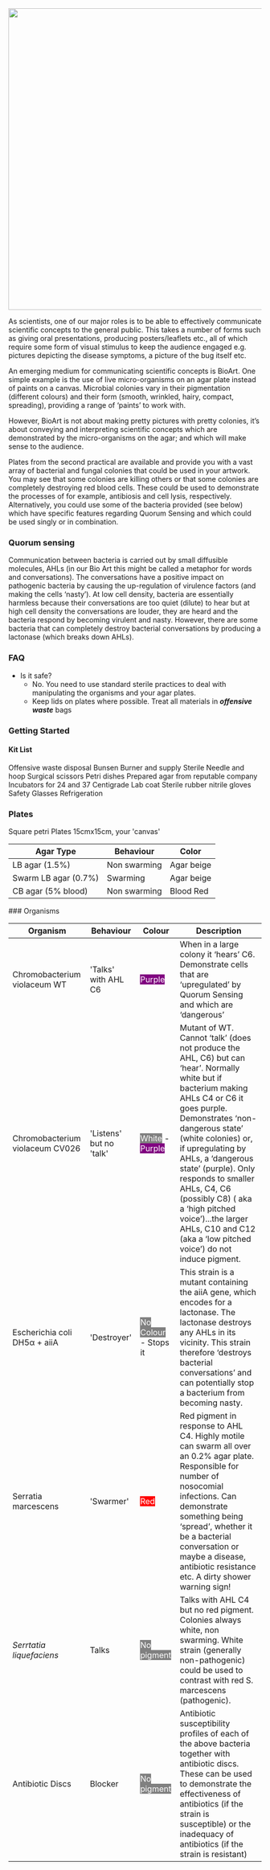 
<img src="images/benchprep1.jpg" width="600">

As scientists, one of our major roles is to be able to effectively communicate scientific concepts to the general public. This takes a number of forms such as giving oral presentations, producing posters/leaflets etc., all of which require some form of visual stimulus to keep the audience engaged e.g. pictures depicting the disease symptoms, a picture of the bug itself etc.

An emerging medium for communicating scientific concepts is BioArt. One simple example is the use of live micro-organisms on an agar plate instead of paints on a canvas. Microbial colonies vary in their pigmentation (different colours) and their form (smooth, wrinkled, hairy, compact, spreading), providing a range of ‘paints’ to work with.

However, BioArt is not about making pretty pictures with pretty colonies, it’s about conveying and interpreting scientific concepts which are demonstrated by the micro-organisms on the agar; and which will make sense to the audience.


Plates from the second practical are available and provide you with a vast array of bacterial and fungal colonies that could be used in your artwork. You may see that some colonies are killing others or that some colonies are completely destroying red blood cells. These could be used to demonstrate the processes of for example, antibiosis and cell lysis, respectively. Alternatively, you could use some of the bacteria provided (see below) which have specific features regarding Quorum Sensing and which could be used singly or in combination.

### Quorum sensing
Communication between bacteria is carried out by small diffusible molecules, AHLs (in our Bio Art this might be called a metaphor for words and conversations). The conversations have a positive impact on pathogenic bacteria by causing the up-regulation of virulence factors (and making the cells ‘nasty’). At low cell density, bacteria are essentially harmless because their conversations are too quiet (dilute) to hear but at high cell density the conversations are louder, they are heard and the bacteria respond by becoming virulent and nasty. However, there are some bacteria that can completely destroy bacterial conversations by producing a lactonase (which breaks down AHLs).

### FAQ

* Is it safe?
  * No. You need to use standard sterile practices to deal with manipulating the organisms and your agar plates.
  * Keep lids on plates where possible. Treat all materials in ***offensive waste*** bags


### Getting Started

#### Kit List

Offensive waste disposal
Bunsen Burner and supply
Sterile Needle and hoop
Surgical scissors
Petri dishes
Prepared agar from reputable company
Incubators for 24 and 37 Centigrade
Lab coat
Sterile rubber nitrile gloves
Safety Glasses
Refrigeration


### Plates

Square petri Plates 15cmx15cm, your 'canvas'

Agar Type|Behaviour|Color
--|--|--
LB agar (1.5%)|Non swarming|Agar beige
Swarm LB agar (0.7%) |Swarming|Agar beige
CB agar (5% blood)|Non swarming|Blood Red

### Organisms

Organism|Behaviour|Colour|Description
--------|---------|----------|--------
Chromobacterium violaceum WT|'Talks' with AHL C6|<span style="background:purple;color:white">Purple</span>|When in a large colony it ‘hears’ C6. Demonstrate cells that are ‘upregulated’ by Quorum Sensing and which are ‘dangerous’
Chromobacterium violaceum CV026|'Listens' but no 'talk'|<span style="background:grey;color:white">White</span> - <span style="background:purple;color:white">Purple</span>|Mutant of  WT. Cannot ‘talk’ (does not produce the AHL, C6) but can ‘hear’. Normally white but if bacterium making AHLs C4 or C6 it goes purple. Demonstrates ‘non-dangerous state’ (white colonies) or, if upregulating by AHLs, a ‘dangerous state’ (purple). Only responds to smaller AHLs, C4, C6 (possibly C8) ( aka a ‘high pitched voice’)...the larger AHLs, C10 and C12 (aka a ‘low pitched voice’) do not induce pigment.
Escherichia coli DH5α + aiiA|'Destroyer'|<span style="background:grey;color:white">No Colour</span> - Stops it|This strain is a mutant containing the aiiA gene, which encodes for a lactonase. The lactonase destroys any AHLs in its vicinity. This strain therefore ‘destroys bacterial conversations’ and can potentially stop a bacterium from becoming nasty.
Serratia marcescens|'Swarmer'|<span style="background:red;color:white">Red</span>|Red pigment in response to AHL C4. Highly motile can swarm all over an 0.2% agar plate. Responsible for number of nosocomial infections. Can demonstrate something being ‘spread’, whether it be a bacterial conversation or maybe a disease, antibiotic resistance etc. A dirty shower warning sign!
*Serrtatia liquefaciens* | Talks|<span style="background:grey;color:white">No pigment</span>|Talks with AHL C4 but no red pigment. Colonies always white, non swarming. White strain (generally non-pathogenic) could be used to contrast with red S. marcescens (pathogenic).
Antibiotic Discs|Blocker|<span style="background:grey;color:white">No pigment</span>|Antibiotic susceptibility profiles of each of the above bacteria  together with antibiotic discs. These can be used to demonstrate the effectiveness of antibiotics (if the strain is susceptible) or the inadequacy of antibiotics (if the strain is resistant)

